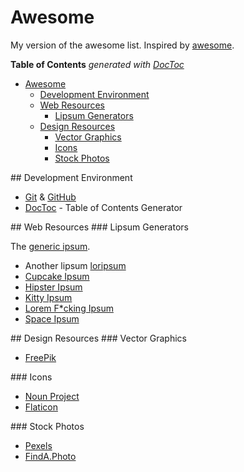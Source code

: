 # Awesome
My version of the awesome list. Inspired by [awesome](https://github.com/sindresorhus/awesome).

**Table of Contents**  *generated with [DocToc](http://doctoc.herokuapp.com/)*

- [Awesome](#)
	- [Development Environment](#devenv)
	- [Web Resources](#web)
		- [Lipsum Generators](#lipsum)
	- [Design Resources](#design)
		- [Vector Graphics](#vector)
		- [Icons](#icons)
		- [Stock Photos](#stock)

<a name="devenv">
## Development Environment 

* [Git](https://git-scm.com) & [GitHub](github.com)
 * [DocToc](https://github.com/thlorenz/doctoc-web) - Table of Contents Generator

<a name="web">
## Web Resources 
<a name="lipsum">
### Lipsum Generators 

The [generic ipsum](http://www.lipsum.com/).

* Another lipsum [loripsum](http://loripsum.net/)
* [Cupcake Ipsum](http://www.cupcakeipsum.com/)
* [Hipster Ipsum](http://hipsum.co/)
* [Kitty Ipsum](http://www.catipsum.com/)
* [Lorem F*cking Ipsum](http://loremfuckingipsum.com/)
* [Space Ipsum](http://spaceipsum.com/)
<a name="design">
## Design Resources 
<a name="vector">
### Vector Graphics 

* [FreePik](http://www.freepik.com/)
<a name="icons">
### Icons 

* [Noun Project](https://thenounproject.com/)
* [Flaticon](http://www.flaticon.com/)
<a name="stock">
### Stock Photos 

* [Pexels](https://www.pexels.com)
* [FindA.Photo](http://finda.photo/)
